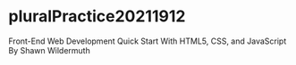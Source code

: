 # pluralPractice20211912

Front-End Web Development Quick Start With HTML5, CSS, and JavaScript
By Shawn Wildermuth